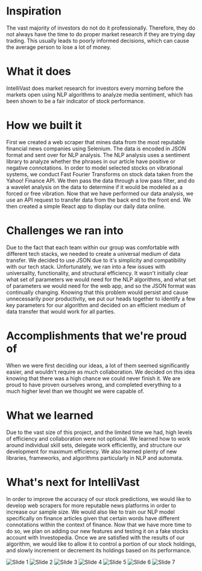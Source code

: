 # Inspiration
The vast majority of investors do not do it professionally. Therefore, they do not always have the time to do proper market research if they are trying day trading. This usually leads to poorly informed decisions, which can cause the average person to lose a lot of money.

# What it does
IntelliVast does market research for investors every morning before the markets open using NLP algorithms to analyze media sentiment, which has been shown to be a fair indicator of stock performance.

# How we built it
First we created a web scraper that mines data from the most reputable financial news companies using Selenium. The data is encoded in JSON format and sent over for NLP analysis. The NLP analysis uses a sentiment library to analyze whether the phrases in our article have positive or negative connotations. In order to model selected stocks on vibrational systems, we conduct Fast Fourier Transforms on stock data taken from the Yahoo! Finance API. We then pass the data through a low pass filter, and do a wavelet analysis on the data to determine if it would be modeled as a forced or free vibration. Now that we have performed our data analysis, we use an API request to transfer data from the back end to the front end. We then created a simple React app to display our daily data online.

# Challenges we ran into
Due to the fact that each team within our group was comfortable with different tech stacks, we needed to create a universal medium of data transfer. We decided to use JSON due to it's simplicity and compatibility with our tech stack. Unfortunately, we ran into a few issues with universality, functionality, and structural efficiency. It wasn't initially clear what set of parameters we would need for the NLP algorithms, and what set of parameters we would need for the web app, and so the JSON format was continually changing. Knowing that this problem would persist and cause unnecessarily poor productivity, we put our heads together to identify a few key parameters for our algorithm and decided on an efficient medium of data transfer that would work for all parties.

# Accomplishments that we're proud of
When we were first deciding our ideas, a lot of them seemed significantly easier, and wouldn't require as much collaboration. We decided on this idea knowing that there was a high chance we could never finish it. We are proud to have proven ourselves wrong, and completed everything to a much higher level than we thought we were capable of.

# What we learned
Due to the vast size of this project, and the limited time we had, high levels of efficiency and collaboration were not optional. We learned how to work around individual skill sets, delegate work efficiently, and structure our development for maximum efficiency. We also learned plenty of new libraries, frameworks, and algorithms particularly in NLP and automata.

# What's next for IntelliVast
In order to improve the accuracy of our stock predictions, we would like to develop web scrapers for more reputable news platforms in order to increase our sample size. We would also like to train our NLP model specifically on finance articles given that certain words have different connotations within the context of finance. Now that we have more time to do so, we plan on adding our new features and testing it on a fake stocks account with Investopedia. Once we are satisfied with the results of our algorithm, we would like to allow it to control a portion of our stock holdings, and slowly increment or decrement its holdings based on its performance.

![Slide 1](https://raw.githubusercontent.com/alexchomiak/hack-illinois/master/presentation-slides/slide-1.png)
![Slide 2](https://raw.githubusercontent.com/alexchomiak/hack-illinois/master/presentation-slides/slide-2.png)
![Slide 3](https://raw.githubusercontent.com/alexchomiak/hack-illinois/master/presentation-slides/slide-3.png)
![Slide 4](https://raw.githubusercontent.com/alexchomiak/hack-illinois/master/presentation-slides/slide-4.png)
![Slide 5](https://raw.githubusercontent.com/alexchomiak/hack-illinois/master/presentation-slides/slide-5.png)
![Slide 6](https://raw.githubusercontent.com/alexchomiak/hack-illinois/master/presentation-slides/slide-6.png)
![Slide 7](https://raw.githubusercontent.com/alexchomiak/hack-illinois/master/presentation-slides/slide-7.png)


